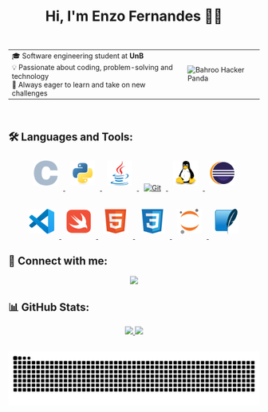 <h1 align="center">Hi, I'm Enzo Fernandes 👋🏾​</h1>

<br>

<table align = 'center'>
  <tr>
    <td>
      🎓 Software engineering student at <strong>UnB</strong> <br>
      💡 Passionate about coding, problem-solving and technology  <br>
      🚀 Always eager to learn and take on new challenges <br>
    </td>
    <td>
      <img src="https://media.tenor.com/lNtmoshuUI8AAAAi/bahroo-hacker.gif" alt="Bahroo Hacker Panda" width="150" />
    </td>
  </tr>
</table>

<br>

<h2>🛠️ Languages and Tools:</h2>
<p align='center'>
  <a href="https://www.cprogramming.com/" target="_blank" rel="noreferrer">
    <img src="https://raw.githubusercontent.com/devicons/devicon/master/icons/c/c-original.svg" alt="C" width="50" height="50" style="margin: 10px;"/>
  </a>  
  <a href="https://www.python.org" target="_blank" rel="noreferrer">
    <img src="https://raw.githubusercontent.com/devicons/devicon/master/icons/python/python-original.svg" alt="Python" width="50" height="50" style="margin: 10px;"/>
  </a>  
  <a href="https://www.java.com" target="_blank" rel="noreferrer">
    <img src="https://raw.githubusercontent.com/devicons/devicon/master/icons/java/java-original.svg" alt="Java" width="50" height="50" style="margin: 10px;"/>
  </a>  
  <a href="https://git-scm.com/" target="_blank" rel="noreferrer">
    <img src="https://www.vectorlogo.zone/logos/git-scm/git-scm-icon.svg" alt="Git" width="50" height="50" style="margin: 10px;"/>
  </a>  
  <a href="https://www.linux.org/" target="_blank" rel="noreferrer">
    <img src="https://raw.githubusercontent.com/devicons/devicon/master/icons/linux/linux-original.svg" alt="Linux" width="50" height="50" style="margin: 10px;"/>
  </a>  
     <a href="https://www.eclipse.org/" target="_blank" rel="noreferrer">
  <img src="https://raw.githubusercontent.com/devicons/devicon/master/icons/eclipse/eclipse-original.svg" alt="Eclipse" width="50" height="50" style="margin: 10px;"/>
</a>
</p>
<p align='center'>
  <a href="https://code.visualstudio.com/" target="_blank" rel="noreferrer">
  <img src="https://raw.githubusercontent.com/devicons/devicon/master/icons/vscode/vscode-original.svg" alt="VS Code" width="50" height="50" style="margin: 10px;"/>
</a>
<a href="https://swift.org/" target="_blank" rel="noreferrer">
  <img src="https://raw.githubusercontent.com/devicons/devicon/master/icons/swift/swift-original.svg" alt="Swift" width="50" height="50" style="margin: 10px;"/>
</a>
<a href="https://developer.mozilla.org/en-US/docs/Web/HTML" target="_blank" rel="noreferrer">
  <img src="https://raw.githubusercontent.com/devicons/devicon/master/icons/html5/html5-original.svg" alt="HTML5" width="50" height="50" style="margin: 10px;"/>
</a>
<a href="https://developer.mozilla.org/en-US/docs/Web/CSS" target="_blank" rel="noreferrer">
  <img src="https://raw.githubusercontent.com/devicons/devicon/master/icons/css3/css3-original.svg" alt="CSS3" width="50" height="50" style="margin: 10px;"/>
</a>
<a href="https://jupyter.org/" target="_blank" rel="noreferrer">
  <img src="https://raw.githubusercontent.com/devicons/devicon/master/icons/jupyter/jupyter-original.svg" alt="Jupyter" width="50" height="50" style="margin: 10px;"/>
</a>
  <a href="https://www.sqlite.org/index.html" target="_blank" rel="noreferrer">
  <img src="https://raw.githubusercontent.com/devicons/devicon/master/icons/sqlite/sqlite-original.svg" alt="SQLite" width="50" height="50" style="margin: 10px;"/>
</a>
  
</p>
<h2>
🔗 Connect with me:
</h2>
<p align='center'>
  <a href="https://www.linkedin.com/in/enzo-fb" target="_blank" ><img loading="lazy" src="https://img.shields.io/badge/-LinkedIn-%230077B5?style=for-the-badge&logo=linkedin&logoColor=white" target="_blank"></a>   
</p>


<h2>📊 GitHub Stats:</h2> 
<p align="center" > 
<a href="https://github.com/enzo-fb">
  <img height="160px" src="https://github-readme-stats-eight-theta.vercel.app/api?username=enzo-fb&show_icons=true&theme=algolia&include_all_commits=true&count_private=true"/>
  <img height="160px" src="https://github-readme-stats-eight-theta.vercel.app/api/top-langs/?username=enzo-fb&layout=compact&langs_count=8&theme=algolia"/>
</p>
<br>

<picture align="center">
  <source media="(prefers-color-scheme: dark)" srcset="https://raw.githubusercontent.com/enzo-fb/enzo-fb/output/github-contribution-grid-snake-dark.svg">
  <source media="(prefers-color-scheme: light)" srcset="https://raw.githubusercontent.com/enzo-fb/enzo-fb/output/github-contribution-grid-snake-dark.svg">
  <img align="center" alt="github contribution grid snake animation" src="https://raw.githubusercontent.com/enzo-fb/enzo-fb/output/github-contribution-grid-snake.svg">
</picture>

